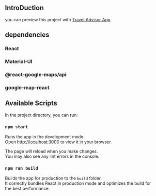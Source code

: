 ## IntroDuction

you can preview this project with [Travel Advisor App](https://project-travel-advisor-app.netlify.app/).

## dependencies

### React

### Material-UI

### @react-google-maps/api

### google-map-react

## Available Scripts

In the project directory, you can run:

### `npm start`

Runs the app in the development mode.\
Open [http://localhost:3000](http://localhost:3000) to view it in your browser.

The page will reload when you make changes.\
You may also see any lint errors in the console.

### `npm run build`

Builds the app for production to the `build` folder.\
It correctly bundles React in production mode and optimizes the build for the best performance.
